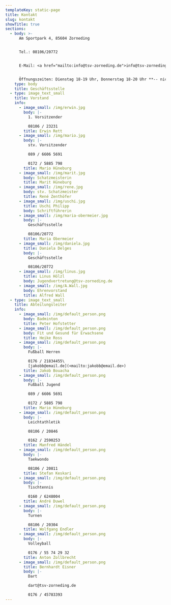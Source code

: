 ```yaml
---
templateKey: static-page
title: Kontakt
slug: kontakt
showTitle: true
sections:
  - body: >-
      Am Sportpark 4, 85604 Zorneding


      Tel.: 08106/20772


      E-Mail: <a href="mailto:info@tsv-zorneding.de">info@tsv-zorneding.de</a>


      Öffnungszeiten: Dienstag 18-19 Uhr, Donnerstag 18-20 Uhr **-- nicht in den Ferien --**
    type: body
    title: Geschäftsstelle
  - type: image_text_small
    title: Vorstand
    info:
      - image_small: /img/erwin.jpg
        body: |-
          1. Vorsitzender

          08106 / 23231
        title: Erwin Rett
      - image_small: /img/mario.jpg
        body: |-
          stv. Vorsitzender

          089 / 6606 5691

          0172 / 5885 798
        title: Mario Hüneburg
      - image_small: /img/marit.jpg
        body: Schatzmeisterin
        title: Marit Hüneburg
      - image_small: /img/rene.jpg
        body: stv. Schatzmeister
        title: René Zenthöfer
      - image_small: /img/uschi.jpg
        title: Uschi Philipp
        body: Schriftführerin
      - image_small: /img/maria-obermeier.jpg
        body: |-
          Geschäftsstelle

          08106/20772
        title: Maria Obermeier
      - image_small: /img/daniela.jpg
        title: Daniela Delges
        body: |-
          Geschäftsstelle

          08106/20772
      - image_small: /img/linus.jpg
        title: Linus Hölzl
        body: Jugendvertretung@tsv-zorneding.de
      - image_small: /img/A.Wall.jpg
        body: Ehrenvorstand
        title: Alfred Wall
  - type: image_text_small
    title: Abteilungsleiter
    info:
      - image_small: /img/default_person.png
        body: Badminton
        title: Peter Hofstetter
      - image_small: /img/default_person.png
        body: Fit und Gesund für Erwachsene
        title: Heike Ross
      - image_small: /img/default_person.png
        body: |-
          Fußball Herren

          0176 / 21834455\
          [jakobb@email.de](<mailto:﻿jakobb@email.de>)
        title: Jakob Bouacha
      - image_small: /img/default_person.png
        body: |-
          Fußball Jugend

          089 / 6606 5691

          0172 / 5885 798
        title: Mario Hüneburg
      - image_small: /img/default_person.png
        body: |-
          Leichtathletik

          08106 / 20846

          0162 / 2590253
        title: Manfred Händel
      - image_small: /img/default_person.png
        body: |-
          Taekwondo

          08106 / 20811
        title: Stefan Keskari
      - image_small: /img/default_person.png
        body: |-
          Tischtennis

          0160 / 6248004
        title: André Duwel
      - image_small: /img/default_person.png
        body: |-
          Turnen

          08106 / 20304
        title: Wolfgang Endler
      - image_small: /img/default_person.png
        body: |-
          Volleyball

          0176 / 55 74 29 32
        title: Anton Zollbrecht
      - image_small: /img/default_person.png
        title: B﻿ernhardt Eisner
        body: |-
          Dart

          d﻿art@tsv-zorneding.de

          0﻿176 / 45783393
---
```

